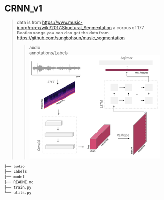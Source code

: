 # CRNN_v1

> data is from https://www.music-ir.org/mirex/wiki/2017:Structural_Segmentation a corpus of 177 Beatles songs
> you can also get the data from https://github.com/sungbohsun/music_segmentation
>> audio  
>> annotations/Labels  
![image](https://github.com/sungbohsun/CRNN_v1/blob/main/png/model.png)
```bash
├── audio
├── Labels
├── model
├── README.md
├── train.py
└── utils.py
```
